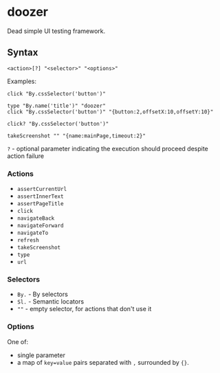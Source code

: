 # doozer
Dead simple UI testing framework.


## Syntax

`<action>[?] "<selector>" "<options>"`

Examples:

```
click "By.cssSelector('button')"

type "By.name('title')" "doozer"
click "By.cssSelector('button')" "{button:2,offsetX:10,offsetY:10}"

click? "By.cssSelector('button')"

takeScreenshot "" "{name:mainPage,timeout:2}"
```

`?` - optional parameter indicating the execution should proceed despite action failure

### Actions

- `assertCurrentUrl`
- `assertInnerText`
- `assertPageTitle`
- `click`
- `navigateBack`
- `navigateForward`
- `navigateTo`
- `refresh`
- `takeScreenshot`
- `type`
- `url`

### Selectors

- `By.` - By selectors
- `Sl.` - Semantic locators
- `""` - empty selector, for actions that don't use it


### Options

One of:
- single parameter
- a map of `key=value` pairs separated with `,` surrounded by `{}`.

